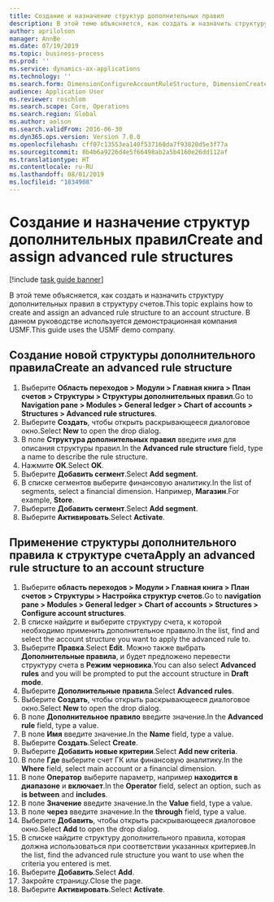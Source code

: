 ```yaml
---
title: Создание и назначение структур дополнительных правил
description: В этой теме объясняется, как создать и назначить структуру дополнительных правил в структуру счетов.
author: aprilolson
manager: AnnBe
ms.date: 07/19/2019
ms.topic: business-process
ms.prod: ''
ms.service: dynamics-ax-applications
ms.technology: ''
ms.search.form: DimensionConfigureAccountRuleStructure, DimensionCreateAccountRuleStructure, DimensionHierarchyAddLevel, DimensionHierarchyConstraintActivate, DimensionConfigureAccountStructure, DimensionConfigureAccountRule, DimensionCreateAccountRule, DimensionSelectAccountRuleStructure
audience: Application User
ms.reviewer: roschlom
ms.search.scope: Core, Operations
ms.search.region: Global
ms.author: aolson
ms.search.validFrom: 2016-06-30
ms.dyn365.ops.version: Version 7.0.0
ms.openlocfilehash: cff07c13553ea140f537160da7f93820d5e3f77a
ms.sourcegitcommit: 8b4b6a9226d4e5f66498ab2a5b4160e26dd112af
ms.translationtype: HT
ms.contentlocale: ru-RU
ms.lasthandoff: 08/01/2019
ms.locfileid: "1834908"
---
```

# <a name="create-and-assign-advanced-rule-structures"></a><span data-ttu-id="35c41-103">Создание и назначение структур дополнительных правил</span><span class="sxs-lookup"><span data-stu-id="35c41-103">Create and assign advanced rule structures</span></span>

[!include [task guide banner](../../includes/task-guide-banner.md)]

<span data-ttu-id="35c41-104">В этой теме объясняется, как создать и назначить структуру дополнительных правил в структуру счетов.</span><span class="sxs-lookup"><span data-stu-id="35c41-104">This topic explains how to create and assign an advanced rule structure to an account structure.</span></span> <span data-ttu-id="35c41-105">В данном руководстве используется демонстрационная компания USMF.</span><span class="sxs-lookup"><span data-stu-id="35c41-105">This guide uses the USMF demo company.</span></span>

## <a name="create-an-advanced-rule-structure"></a><span data-ttu-id="35c41-106">Создание новой структуры дополнительного правила</span><span class="sxs-lookup"><span data-stu-id="35c41-106">Create an advanced rule structure</span></span>
1. <span data-ttu-id="35c41-107">Выберите **Область переходов > Модули > Главная книга > План счетов > Структуры > Структуры дополнительных правил**.</span><span class="sxs-lookup"><span data-stu-id="35c41-107">Go to **Navigation pane > Modules > General ledger > Chart of accounts > Structures > Advanced rule structures**.</span></span>
2. <span data-ttu-id="35c41-108">Выберите **Создать**, чтобы открыть раскрывающееся диалоговое окно.</span><span class="sxs-lookup"><span data-stu-id="35c41-108">Select **New** to open the drop dialog.</span></span>
3. <span data-ttu-id="35c41-109">В поле **Структура дополнительных правил** введите имя для описания структуры правил.</span><span class="sxs-lookup"><span data-stu-id="35c41-109">In the **Advanced rule structure** field, type a name to describe the rule structure.</span></span>
4. <span data-ttu-id="35c41-110">Нажмите **ОК**.</span><span class="sxs-lookup"><span data-stu-id="35c41-110">Select **OK**.</span></span>
5. <span data-ttu-id="35c41-111">Выберите **Добавить сегмент**.</span><span class="sxs-lookup"><span data-stu-id="35c41-111">Select **Add segment**.</span></span>
6. <span data-ttu-id="35c41-112">В списке сегментов выберите финансовую аналитику.</span><span class="sxs-lookup"><span data-stu-id="35c41-112">In the list of segments, select a financial dimension.</span></span> <span data-ttu-id="35c41-113">Например, **Магазин**.</span><span class="sxs-lookup"><span data-stu-id="35c41-113">For example, **Store**.</span></span>  
7. <span data-ttu-id="35c41-114">Выберите **Добавить сегмент**.</span><span class="sxs-lookup"><span data-stu-id="35c41-114">Select **Add segment**.</span></span>
8. <span data-ttu-id="35c41-115">Выберите **Активировать**.</span><span class="sxs-lookup"><span data-stu-id="35c41-115">Select **Activate**.</span></span>

## <a name="apply-an-advanced-rule-structure-to-an-account-structure"></a><span data-ttu-id="35c41-116">Применение структуры дополнительного правила к структуре счета</span><span class="sxs-lookup"><span data-stu-id="35c41-116">Apply an advanced rule structure to an account structure</span></span>
1. <span data-ttu-id="35c41-117">Выберите **область переходов > Модули > Главная книга > План счетов > Структуры > Настройка структур счетов**.</span><span class="sxs-lookup"><span data-stu-id="35c41-117">Go to **navigation pane > Modules > General ledger > Chart of accounts > Structures > Configure account structures**.</span></span>
2. <span data-ttu-id="35c41-118">В списке найдите и выберите структуру счета, к которой необходимо применить дополнительное правило.</span><span class="sxs-lookup"><span data-stu-id="35c41-118">In the list, find and select the account structure you want to apply the advanced rule to.</span></span>
3. <span data-ttu-id="35c41-119">Выберите **Правка**.</span><span class="sxs-lookup"><span data-stu-id="35c41-119">Select **Edit**.</span></span> <span data-ttu-id="35c41-120">Можно также выбрать **Дополнительные правила**, и будет предложено перевести структуру счета в **Режим черновика**.</span><span class="sxs-lookup"><span data-stu-id="35c41-120">You can also select **Advanced rules** and you will be prompted to put the account structure in **Draft mode**.</span></span>  
4. <span data-ttu-id="35c41-121">Выберите **Дополнительные правила**.</span><span class="sxs-lookup"><span data-stu-id="35c41-121">Select **Advanced rules**.</span></span>
5. <span data-ttu-id="35c41-122">Выберите **Создать**, чтобы открыть раскрывающееся диалоговое окно.</span><span class="sxs-lookup"><span data-stu-id="35c41-122">Select **New** to open the drop dialog.</span></span>
6. <span data-ttu-id="35c41-123">В поле **Дополнительное правило** введите значение.</span><span class="sxs-lookup"><span data-stu-id="35c41-123">In the **Advanced rule** field, type a value.</span></span>
7. <span data-ttu-id="35c41-124">В поле **Имя** введите значение.</span><span class="sxs-lookup"><span data-stu-id="35c41-124">In the **Name** field, type a value.</span></span>
8. <span data-ttu-id="35c41-125">Выберите **Создать**.</span><span class="sxs-lookup"><span data-stu-id="35c41-125">Select **Create**.</span></span>
9. <span data-ttu-id="35c41-126">Выберите **Добавить новые критерии**.</span><span class="sxs-lookup"><span data-stu-id="35c41-126">Select **Add new criteria**.</span></span>
10. <span data-ttu-id="35c41-127">В поле **Где** выберите счет ГК или финансовую аналитику.</span><span class="sxs-lookup"><span data-stu-id="35c41-127">In the **Where** field, select main account or a financial dimension.</span></span>
11. <span data-ttu-id="35c41-128">В поле **Оператор** выберите параметр, например **находится в диапазоне** и **включает**.</span><span class="sxs-lookup"><span data-stu-id="35c41-128">In the **Operator** field, select an option, such as **is between** and **includes**.</span></span>
12. <span data-ttu-id="35c41-129">В поле **Значение** введите значение.</span><span class="sxs-lookup"><span data-stu-id="35c41-129">In the **Value** field, type a value.</span></span>
13. <span data-ttu-id="35c41-130">В поле **через** введите значение.</span><span class="sxs-lookup"><span data-stu-id="35c41-130">In the **through** field, type a value.</span></span>
14. <span data-ttu-id="35c41-131">Выберите **Добавить**, чтобы открыть раскрывающееся диалоговое окно.</span><span class="sxs-lookup"><span data-stu-id="35c41-131">Select **Add** to open the drop dialog.</span></span>
15. <span data-ttu-id="35c41-132">В списке найдите структуру дополнительного правила, которая должна использоваться при соответствии указанных критериев.</span><span class="sxs-lookup"><span data-stu-id="35c41-132">In the list, find the advanced rule structure you want to use when the criteria you entered is met.</span></span>
16. <span data-ttu-id="35c41-133">Выберите **Добавить**.</span><span class="sxs-lookup"><span data-stu-id="35c41-133">Select **Add**.</span></span>
17. <span data-ttu-id="35c41-134">Закройте страницу.</span><span class="sxs-lookup"><span data-stu-id="35c41-134">Close the page.</span></span>
18. <span data-ttu-id="35c41-135">Выберите **Активировать**.</span><span class="sxs-lookup"><span data-stu-id="35c41-135">Select **Activate**.</span></span>

